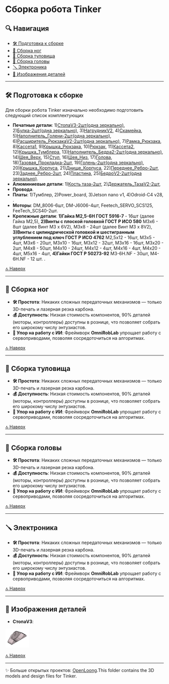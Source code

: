 # Сборка робота Tinker 

## 🔍 Навигация
- [🛠 Подготовка к сборке](#-подготовка-к-сборке)
- [🦿 Сборка ног](#-сборка-ног)
- [👕 Сборка туловища](#-сборка-туловища)
- [👤 Сборка головы](#-сборка-головы)
- [🪛 Электроника](#-электроника)
- [🦾 Изображения деталей](#-изображения-деталей)

---

## 🛠 Подготовка к сборке

Для сборки робота Tinker изначально необходимо подготовить следующий список комплектующих
- **Печатные детали**: 1)[СтопаV3-2шт(одна зеркально)](https://github.com/EgorSolodnikov/Tinker_Sber/blob/main/3d_models/images/СтопаV3.jpg), 2)[Булка-2шт(одна зеркально)](https://github.com/EgorSolodnikov/Tinker_Sber/blob/main/3d_models/images/Булка.jpg), 3)[НагрудникV2](https://github.com/EgorSolodnikov/Tinker_Sber/blob/main/3d_models/images/НагрудникV2.jpg), 4)[Скамейка](https://github.com/EgorSolodnikov/Tinker_Sber/blob/main/3d_models/images/Скамейка.jpg), 5)[Наполнитель_Голени-2шт(одна зеркально)](https://github.com/EgorSolodnikov/Tinker_Sber/blob/main/3d_models/images/Наполнитель_Голени.jpg), 6)[Расширитель_РюкзакаV2-2шт(одна зеркально)](https://github.com/EgorSolodnikov/Tinker_Sber/blob/main/3d_models/images/Расширитель_РюкзакаV2.jpg), 7)[Рамка_Рюкзака](https://github.com/EgorSolodnikov/Tinker_Sber/blob/main/3d_models/images/Рамка_Рюкзака.jpg), 8)[Кассета1](https://github.com/EgorSolodnikov/Tinker_Sber/blob/main/3d_models/images/Кассета1.jpg), 9)[Крышка_Рюкзака](https://github.com/EgorSolodnikov/Tinker_Sber/blob/main/3d_models/images/Крышка_Рюкзака.jpg), 10)[Рюкзак](https://github.com/EgorSolodnikov/Tinker_Sber/blob/main/3d_models/images/Рюкзак.jpg), 11)[Кассета2](https://github.com/EgorSolodnikov/Tinker_Sber/blob/main/3d_models/images/Кассета2.jpg), 12)[Крышка_Тумблера](https://github.com/EgorSolodnikov/Tinker_Sber/blob/main/3d_models/images/Крышка_Тумблера.jpg), 13)[Наполнитель_Бедра2-2шт(одна зеркально)](https://github.com/EgorSolodnikov/Tinker_Sber/blob/main/3d_models/images/Наполнитель_Бедра2.jpg), 14)[Шея_Верх](https://github.com/EgorSolodnikov/Tinker_Sber/blob/main/3d_models/images/Шея_Верх.jpg), 15)[Стул](https://github.com/EgorSolodnikov/Tinker_Sber/blob/main/3d_models/images/Стул.jpg), 16)[Шея_Низ](https://github.com/EgorSolodnikov/Tinker_Sber/blob/main/3d_models/images/Шея_Низ.jpg), 17)[Голова](https://github.com/EgorSolodnikov/Tinker_Sber/blob/main/3d_models/images/Голова.jpg), 18)[Тазовая_Прокладка-2шт](https://github.com/EgorSolodnikov/Tinker_Sber/blob/main/3d_models/images/Тазовая_Прокладка.jpg), 19)[Голень-2шт(одна зеркально)](https://github.com/EgorSolodnikov/Tinker_Sber/blob/main/3d_models/images/Голень.jpg), 20)[Крышка_Корпуса](https://github.com/EgorSolodnikov/Tinker_Sber/blob/main/3d_models/images/Крышка_Корпуса.jpg), 21)[Днище_Корпуса](https://github.com/EgorSolodnikov/Tinker_Sber/blob/main/3d_models/images/Днище_Корпуса.jpg), 22)[Переднее_Ребро-2шт](https://github.com/EgorSolodnikov/Tinker_Sber/blob/main/3d_models/images/Переднее_Ребро.jpg), 23)[Заднее_Ребро-2шт](https://github.com/EgorSolodnikov/Tinker_Sber/blob/main/3d_models/images/Заднее_Ребро.jpg), 24)[Пластина](https://github.com/EgorSolodnikov/Tinker_Sber/blob/main/3d_models/images/Пластина.jpg), 25)[БедроV2-2шт(одна зеркально)](https://github.com/EgorSolodnikov/Tinker_Sber/blob/main/3d_models/images/БедроV2.jpg).
- **Алюминиевые детали**: 1)[Кость таза-2шт](https://github.com/EgorSolodnikov/Tinker_Sber/blob/main/3d_models/images/Кость%20таза.jpg), 2)[Держатель_ТазаV2-2шт](https://github.com/EgorSolodnikov/Tinker_Sber/blob/main/3d_models/images/Держатель_ТазаV2.jpg), 
- **Провода**.
- **Платы**: 1)Тумблер, 2)Power_board, 3)Jetson nano v1, 4)Odroid-C4 v28, .
- **Моторы**: DM_8006-6шт, DM-J6006-4шт, Feetech_SERVO_SCS125, FeeTech_SCS40-2шт.
- **Крепежные детали**: **1)Гайка М2,5-6H ГОСТ 5916-7** - 16шт (далее Гайка М2,5), **2)Винты с плоской головкой ГОСТ Р ИСО 580** М3x6 - 8шт (далее Винт М3 х 6V2), М3x8 - 24шт (далее Винт М3 х 8V2), **3)Винты с цилиндрической головкой и шестигранным углублением под ключ ГОСТ Р ИСО 4762** М2,5х12 - 16шт, М3х5 - 4шт, М3х6 - 20шт, М3х10 - 16шт, М3х12 - 32шт, М3х16 - 16шт, М3х20 - 2шт, М4х8 - 50шт, М4х10 - 24шт, М4х12 - 4шт, М4х16 - 4шт, М4х20 - 4шт, М5х16 - 4шт, **4)Гайки ГОСТ Р 50273-92** М3-6H.NF - 30шт, М4-6H.NF - 12 шт.
.

[🔝 Наверх](#-навигация)

---

## 🦿 Сборка ног
- **🛠️ Простота**: Никаких сложных передаточных механизмов — только 3D-печать и лазерная резка карбона.  
- **💰 Доступность**: Низкая стоимость компонентов, 90% деталей (моторы, контроллеры) доступны в рознице, что позволяет собрать его широкому числу энтузиастов.  
- **🤖 Упор на работу с ИИ**: Фреймворк **OmniRobLab** упрощает работу с сервоприводами, позволяя сосредоточиться на алгоритмах.  

[🔝 Наверх](#-навигация)

---

## 👕 Сборка туловища
- **🛠️ Простота**: Никаких сложных передаточных механизмов — только 3D-печать и лазерная резка карбона.  
- **💰 Доступность**: Низкая стоимость компонентов, 90% деталей (моторы, контроллеры) доступны в рознице, что позволяет собрать его широкому числу энтузиастов.  
- **🤖 Упор на работу с ИИ**: Фреймворк **OmniRobLab** упрощает работу с сервоприводами, позволяя сосредоточиться на алгоритмах.  

[🔝 Наверх](#-навигация)

---

## 👤 Сборка головы
- **🛠️ Простота**: Никаких сложных передаточных механизмов — только 3D-печать и лазерная резка карбона.  
- **💰 Доступность**: Низкая стоимость компонентов, 90% деталей (моторы, контроллеры) доступны в рознице, что позволяет собрать его широкому числу энтузиастов.  
- **🤖 Упор на работу с ИИ**: Фреймворк **OmniRobLab** упрощает работу с сервоприводами, позволяя сосредоточиться на алгоритмах.  

[🔝 Наверх](#-навигация)

---

## 🪛 Электроника
- **🛠️ Простота**: Никаких сложных передаточных механизмов — только 3D-печать и лазерная резка карбона.  
- **💰 Доступность**: Низкая стоимость компонентов, 90% деталей (моторы, контроллеры) доступны в рознице, что позволяет собрать его широкому числу энтузиастов.  
- **🤖 Упор на работу с ИИ**: Фреймворк **OmniRobLab** упрощает работу с сервоприводами, позволяя сосредоточиться на алгоритмах.  

[🔝 Наверх](#-навигация)


---

## 🦾 Изображения деталей
- **СтопаV3**:<div align="right">
<img src="https://github.com/EgorSolodnikov/Tinker_Sber/blob/main/3d_models/images/СтопаV3.jpg" height="60" />
</div>

[🔝 Наверх](#-навигация)

---
✨ Больше открытых проектов: [OpenLoong](https://www.openloong.org.cn/cn).This folder contains the 3D models and design files for Tinker.

